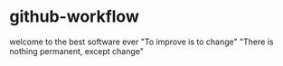 # github-workflow
welcome to the best software ever
"To improve is to change"
"There is nothing permanent, except change"

